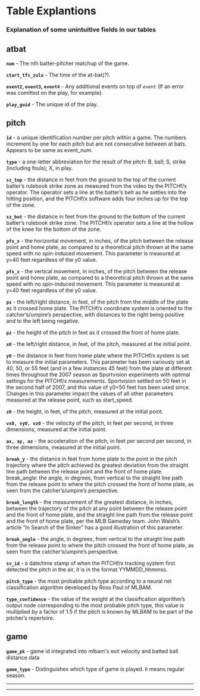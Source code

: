 # Table Explantions
### Explanation of some unintuitive fields in our tables

## atbat
**`num`** - The nth batter-pitcher matchup of the game.

**`start_tfs_zulu`** - The time of the at-bat(?). 

**`event2`, `event3`, `event4`** - Any additional events on top of `event` (If an error was comitted on the play, for example).

**`play_guid`** - The unique id of the play. 


## pitch
**`id`** - a unique identification number per pitch within a game. The numbers increment by one for each pitch but are not consecutive between at bats. Appears to be same as event_num.

**`type`** - a one-letter abbreviation for the result of the pitch: B, ball; S, strike (including fouls); X, in play.

**`sz_top`** - the distance in feet from the ground to the top of the current batter’s rulebook strike zone as measured from the video by the PITCHf/x operator. The operator sets a line at the batter’s belt as he settles into the hitting position, and the PITCHf/x software adds four inches up for the top of the zone.

**`sz_bot`** - the distance in feet from the ground to the bottom of the current batter’s rulebook strike zone. The PITCHf/x operator sets a line at the hollow of the knee for the bottom of the zone.

**`pfx_x`** - the horizontal movement, in inches, of the pitch between the release point and home plate, as compared to a theoretical pitch thrown at the same speed with no spin-induced movement. This parameter is measured at y=40 feet regardless of the y0 value.

**`pfx_z`** - the vertical movement, in inches, of the pitch between the release point and home plate, as compared to a theoretical pitch thrown at the same speed with no spin-induced movement. This parameter is measured at y=40 feet regardless of the y0 value.

**`px`** - the left/right distance, in feet, of the pitch from the middle of the plate as it crossed home plate. The PITCHf/x coordinate system is oriented to the catcher’s/umpire’s perspective, with distances to the right being positive and to the left being negative.

**`pz`** - the height of the pitch in feet as it crossed the front of home plate.

**`x0`** - the left/right distance, in feet, of the pitch, measured at the initial point.

**`y0`** - the distance in feet from home plate where the PITCHf/x system is set to measure the initial parameters. This parameter has been variously set at 40, 50, or 55 feet (and in a few instances 45 feet) from the plate at different times throughout the 2007 season as Sportvision experiments with optimal settings for the PITCHf/x measurements. Sportvision settled on 50 feet in the second half of 2007, and this value of y0=50 feet has been used since. Changes in this parameter impact the values of all other parameters measured at the release point, such as start_speed.

**`z0`** - the height, in feet, of the pitch, measured at the initial point.

**`vx0, vy0, vz0`** - the velocity of the pitch, in feet per second, in three dimensions, measured at the initial point.

**`ax, ay, az`** - the acceleration of the pitch, in feet per second per second, in three dimensions, measured at the initial point.

**`break_y`** - the distance in feet from home plate to the point in the pitch trajectory where the pitch achieved its greatest deviation from the straight line path between the release point and the front of home plate.
break_angle: the angle, in degrees, from vertical to the straight line path from the release point to where the pitch crossed the front of home plate, as seen from the catcher’s/umpire’s perspective.

**`break_length`** - the measurement of the greatest distance, in inches, between the trajectory of the pitch at any point between the release point and the front of home plate, and the straight line path from the release point and the front of home plate, per the MLB Gameday team. John Walsh’s article “In Search of the Sinker” has a good illustration of this parameter.

**`break_angle`** - the angle, in degrees, from vertical to the straight line path from the release point to where the pitch crossed the front of home plate, as seen from the catcher’s/umpire’s perspective.

**`sv_id`** - a date/time stamp of when the PITCHf/x tracking system first detected the pitch in the air, it is in the format YYMMDD_hhmmss.

**`pitch_type`** - the most probable pitch type according to a neural net classification algorithm developed by Ross Paul of MLBAM.

**`type_confidence`** - the value of the weight at the classification algorithm’s output node corresponding to the most probable pitch type, this value is multiplied by a factor of 1.5 if the pitch is known by MLBAM to be part of the pitcher’s repertoire.

## game
**`game_pk`** - game id integrated into mlbam's exit velocity and batted ball distance data

**`game_type`** - Distinguishes which type of game is played. `R` means regular season. 

****

****
